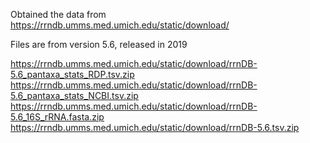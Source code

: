 Obtained the data from
https://rrndb.umms.med.umich.edu/static/download/

Files are from version 5.6, released in 2019

https://rrndb.umms.med.umich.edu/static/download/rrnDB-5.6_pantaxa_stats_RDP.tsv.zip
https://rrndb.umms.med.umich.edu/static/download/rrnDB-5.6_pantaxa_stats_NCBI.tsv.zip
https://rrndb.umms.med.umich.edu/static/download/rrnDB-5.6_16S_rRNA.fasta.zip
https://rrndb.umms.med.umich.edu/static/download/rrnDB-5.6.tsv.zip
